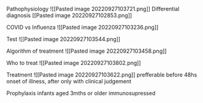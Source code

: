 Pathophysiology
	![[Pasted image 20220927103721.png]]
Differential diagnosis
	[[Pasted image 20220927102853.png]]

COVID vs Influenza
	![[Pasted image 20220927103236.png]]

Test
	![[Pasted image 20220927103544.png]]

Algorithm of treatment
	![[Pasted image 20220927103458.png]]

Who to treat
	![[Pasted image 20220927103802.png]]

Treatment
	![[Pasted image 20220927103622.png]]
	prefferable before 48hs onset of illness, after only with clinical judgement

Prophylaxis
	infants aged 3mths or older
	immunosupressed


